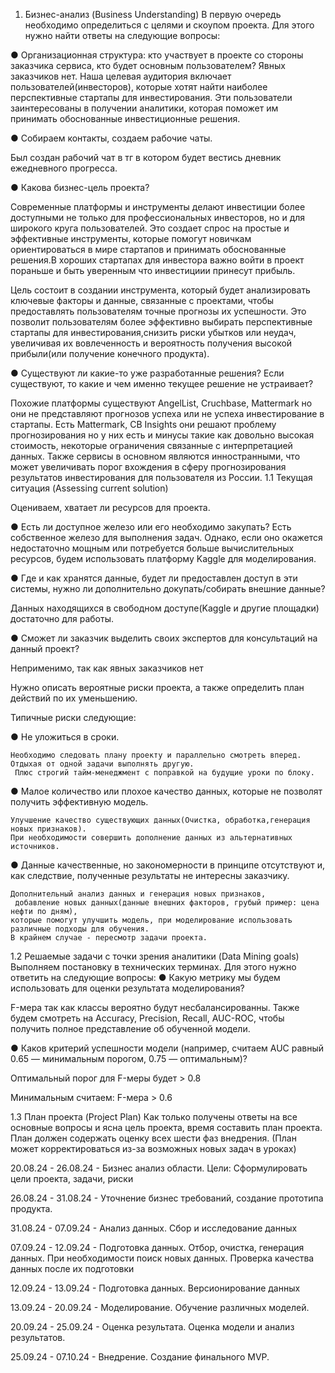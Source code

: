 1.  Бизнес-анализ (Business Understanding)
В первую очередь необходимо определиться с целями и скоупом проекта.
Для этого нужно найти ответы на следующие вопросы:

●	Организационная структура: кто участвует в проекте со стороны заказчика сервиса, кто будет основным пользователем?
Явных заказчиков нет. Наша целевая аудитория включает пользователей(инвесторов), которые хотят найти наиболее перспективные стартапы для инвестирования. Эти пользователи заинтересованы в получении аналитики, которая поможет им принимать обоснованные инвестиционные решения.

●	Собираем контакты, создаем рабочие чаты.

Был создан рабочий чат в тг в котором будет вестись дневник ежедневного прогресса.


●	Какова бизнес-цель проекта?

Современные платформы и инструменты делают инвестиции более доступными не только для профессиональных инвесторов, но и для широкого круга пользователей. Это создает спрос на простые и эффективные инструменты, которые помогут новичкам ориентироваться в мире стартапов и принимать обоснованные решения.В хороших стартапах для инвестора важно войти в проект пораньше и быть уверенным что инвестициии принесут прибыль.


Цель состоит в создании инструмента, который будет анализировать ключевые факторы и данные, связанные с проектами, чтобы предоставлять пользователям точные прогнозы их успешности. Это позволит пользователям более эффективно выбирать перспективные стартапы для инвестирования,снизить риски убытков или неудач, увеличивая их вовлеченность и вероятность получения высокой прибыли(или получение конечного продукта).


●	Существуют ли какие-то уже разработанные решения? Если существуют, то какие и чем именно текущее решение не устраивает?

Похожие платформы существуют AngelList, Cruchbase, Mattermark но они не представляют прогнозов успеха или не успеха инвестирование в стартапы.
Есть Mattermark, CB Insights они решают проблему прогнозирования но у них есть и минусы такие как довольно высокая стоимость, некоторые ограничения связанные с интерпретацией данных. Также сервисы в основном являются инностранными, что может увеличивать порог вхождения в сферу прогнозирования результатов инвестирования для пользователя из России.
1.1 Текущая ситуация (Assessing current solution)

Оцениваем, хватает ли ресурсов для проекта.

●	Есть ли доступное железо или его необходимо закупать?
Есть собственное железо для выполнения задач. Однако, если оно окажется недостаточно мощным или потребуется больше вычислительных ресурсов, будем использовать платформу Kaggle для моделирования.

●	Где и как хранятся данные, будет ли предоставлен доступ в эти системы, нужно ли дополнительно докупать/собирать внешние данные?

Данных находящихся в свободном доступе(Kaggle и другие площадки) достаточно для работы.

●	Сможет ли заказчик выделить своих экспертов для консультаций на данный проект?

Неприменимо, так как явных заказчиков нет

Нужно описать вероятные риски проекта, а также определить план действий по их уменьшению.

Типичные риски следующие:

●	Не уложиться в сроки.

    
    Необходимо следовать плану проекту и параллельно смотреть вперед. Отдыхая от одной задачи выполнять другую.
     Плюс строгий тайм-менеджмент с поправкой на будущие уроки по блоку.

●	Малое количество или плохое качество данных, которые не позволят получить эффективную модель.

    Улучшение качество существующих данных(Очистка, обработка,генерация новых признаков). 
    При необходимости совершить дополнение данных из альтернативных источников. 

●	Данные качественные, но закономерности в принципе отсутствуют и, как следствие, полученные результаты не интересны заказчику.

    Дополнительный анализ данных и генерация новых признаков,
     добавление новых данных(данные внешних факторов, грубый пример: цена нефти по дням),
    которые помогут улучшить модель, при моделирование использовать различные подходы для обучения. 
    В крайнем случае - пересмотр задачи проекта.


1.2 Решаемые задачи с точки зрения аналитики (Data Mining goals)
Выполняем постановку в технических терминах. Для этого нужно ответить на следующие вопросы:
●	Какую метрику мы будем использовать для оценки результата моделирования?


F-мера так как классы вероятно будут несбалансированны. Также будем смотреть на Accuracy, Precision, Recall, AUC-ROC, чтобы получить полное представление об обученной модели.


●	Каков критерий успешности модели (например, считаем AUC равный 0.65 — минимальным порогом, 0.75 — оптимальным)?

Оптимальный порог для F-меры будет > 0.8

Минимальным считаем: F-мера > 0.6


1.3 План проекта (Project Plan)
Как только получены ответы на все основные вопросы и ясна цель проекта, время составить план проекта. План должен
содержать оценку всех шести фаз внедрения. (План может корректироваться из-за возможных новых задач в уроках)

20.08.24 - 26.08.24 - Бизнес анализ области. Цели: Сформулировать цели проекта, задачи, риски

26.08.24 - 31.08.24 - Уточнение бизнес требований, создание прототипа продукта.

31.08.24 - 07.09.24 - Анализ данных. Сбор и исследование данных

07.09.24 - 12.09.24 - Подготовка данных. Отбор, очистка, генерация данных. При необходимости поиск новых данных. 
Проверка качества данных после их подготовки

12.09.24 - 13.09.24 - Подготовка данных. Версионирование данных

13.09.24 - 20.09.24 - Моделирование. Обучение различных моделей.

20.09.24 - 25.09.24 - Оценка результата. Оценка модели и анализ результатов.

25.09.24 - 07.10.24 - Внедрение. Создание финального MVP.